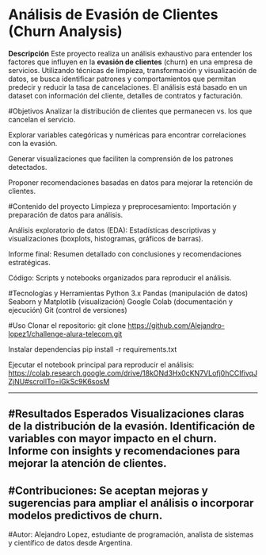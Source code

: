# Análisis de Evasión de Clientes (Churn Analysis)
**Descripción**
Este proyecto realiza un análisis exhaustivo para entender los factores que influyen en la **evasión de clientes** (churn) en una empresa de servicios. Utilizando técnicas de limpieza, transformación y visualización de datos, se busca identificar patrones y comportamientos que permitan predecir y reducir la tasa de cancelaciones.
El análisis está basado en un dataset con información del cliente, detalles de contratos y facturación.

#Objetivos
Analizar la distribución de clientes que permanecen vs. los que cancelan el servicio.

Explorar variables categóricas y numéricas para encontrar correlaciones con la evasión.

Generar visualizaciones que faciliten la comprensión de los patrones detectados.

Proponer recomendaciones basadas en datos para mejorar la retención de clientes.

#Contenido del proyecto
Limpieza y preprocesamiento: Importación y preparación de datos para análisis.

Análisis exploratorio de datos (EDA): Estadísticas descriptivas y visualizaciones (boxplots, histogramas, gráficos de barras).

Informe final: Resumen detallado con conclusiones y recomendaciones estratégicas.

Código: Scripts y notebooks organizados para reproducir el análisis.

#Tecnologías y Herramientas
  Python 3.x
  Pandas (manipulación de datos)
  Seaborn y Matplotlib (visualización)
  Google Colab (documentación y ejecución)
  Git (control de versiones)

#Uso
Clonar el repositorio:
git clone https://github.com/Alejandro-lopez1/challenge-alura-telecom.git

Instalar dependencias
pip install -r requirements.txt

Ejecutar el notebook principal para reproducir el análisis:
https://colab.research.google.com/drive/18kONd3Hx0cKN7VLofj0hCCIfivqJZjNU#scrollTo=iGkSc9K6sosM

-----------------------------------------------------------------------------
#Resultados Esperados
  Visualizaciones claras de la distribución de la evasión.
  Identificación de variables con mayor impacto en el churn.
  Informe con insights y recomendaciones para mejorar la atención de clientes.
-----------------------------------------------------------------------------

#Contribuciones:
Se aceptan mejoras y sugerencias para ampliar el análisis o incorporar modelos predictivos de churn.
-----------------------------------------------------------------------------

#Autor: 
Alejandro Lopez, estudiante de programación, analista de sistemas y científico de datos desde Argentina.
